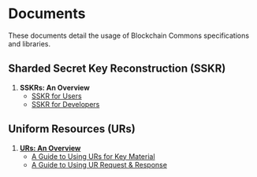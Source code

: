 # Documents

These documents detail the usage of Blockchain Commons specifications and libraries.

## Sharded Secret Key Reconstruction (SSKR)

1. **SSKRs: An Overview**
   * [SSKR for Users](sskr-users.md)
   * [SSKR for Developers](sskr-developers.md)

## Uniform Resources (URs)

1. [**URs: An Overview**](ur-1-overview.md)
   * [A Guide to Using URs for Key Material](ur-2-keys.md)
   * [A Guide to Using UR Request & Response](ur-99-request-response.md)
